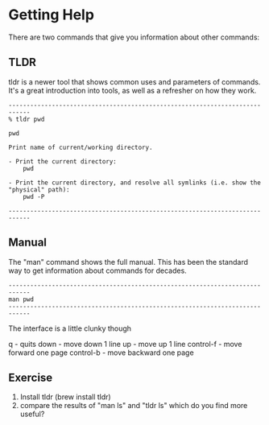 # Getting Help

There are two commands that give you information about other commands:

## TLDR

tldr is a newer tool that shows common uses and parameters of commands.  It's a great
introduction into tools, as well as a refresher on how they work.


```
----------------------------------------------------------------------------
% tldr pwd

pwd

Print name of current/working directory.

- Print the current directory:
    pwd

- Print the current directory, and resolve all symlinks (i.e. show the "physical" path):
    pwd -P

----------------------------------------------------------------------------
```

## Manual

The "man" command shows the full manual.  This has been the standard way
to get information about commands for decades.

```
----------------------------------------------------------------------------
man pwd
----------------------------------------------------------------------------
```

The interface is a little clunky though

q - quits
down - move down 1 line
up   - move up 1 line
control-f - move forward one page
control-b - move backward one page


## Exercise
1) Install tldr (brew install tldr) 
2) compare the results of "man ls" and "tldr ls"
    which do you find more useful?

